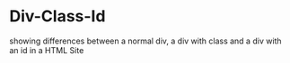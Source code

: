 # Div-Class-Id
showing differences between a normal div, a div with class and a div with an id in a HTML Site

